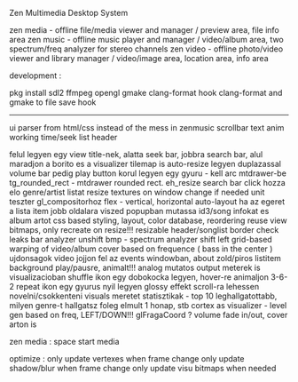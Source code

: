 Zen Multimedia Desktop System

zen media - offline file/media viewer and manager / preview area, file info area
zen music - offline music player and manager / video/album area, two spectrum/freq analyzer for stereo channels
zen video - offline photo/video viewer and library manager / video/image area, location area, info area

development :

pkg install sdl2 ffmpeg opengl gmake clang-format
hook clang-format and gmake to file save hook

---

ui parser from html/css instead of the mess in zenmusic
scrollbar
text anim
working time/seek
list header

felul legyen egy view title-nek, alatta seek bar, jobbra search bar, alul maradjon a borito es a visualizer
tilemap is auto-resize legyen duplazassal
volume bar pedig play button korul legyen egy gyuru - kell arc mtdrawer-be
tg_rounded_rect - mtdrawer rounded rect. eh_resize
search bar click hozza elo genre/artist listat
resize textures on window change if needed
unit teszter gl_compositorhoz
flex - vertical, horizontal auto-layout
ha az egeret a lista item jobb oldalara viszed popupban mutassa id3/song infokat es album artot
css based styling, layout, color
database, reordering
reuse view bitmaps, only recreate on resize!!!
resizable header/songlist border
check leaks
bar analyzer
unshift bmp - spectrum analyzer shift left
grid-based warping of video/album cover based on frequence ( bass in the center )
ujdonsagok video jojjon fel az events windowban, about
zold/piros listitem background play/pausre, animalt!!!
analog mutatos output meterek is visualizacioban
shuffle ikon egy dobokocka legyen, hover-re animaljon 3-6-2
repeat ikon egy gyurus nyil legyen
glossy effekt
scroll-ra lehessen novelni/csokkenteni visuals meretet
statisztikak - top 10 leghallgatottabb, milyen genre-t hallgatsz foleg elmult 1 honap, stb
cortex as visualizer - level gen based on freq, LEFT/DOWN!!!
glFragaCoord ?
volume fade in/out, cover arton is

zen media :
space start media

optimize :
only update vertexes when frame change
only update shadow/blur when frame change
only update visu bitmaps when needed